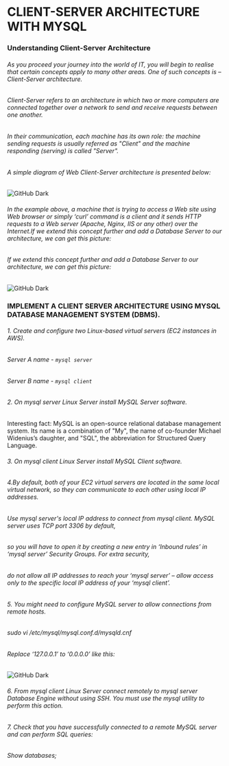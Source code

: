# CLIENT-SERVER ARCHITECTURE WITH MYSQL
### Understanding Client-Server Architecture
###### As you proceed your journey into the world of IT, you will begin to realise that certain concepts apply to many other areas. One of such concepts is – Client-Server architecture.

###### Client-Server refers to an architecture in which two or more computers are connected together over a network to send and receive requests between one another.

###### In their communication, each machine has its own role: the machine sending requests is usually referred as "Client" and the machine responding (serving) is called "Server".

###### A simple diagram of Web Client-Server architecture is presented below:

![GitHub Dark ](https://darey.io/wp-content/uploads/2021/07/Client-server.png#gh-dark-mode-only)
###### In the example above, a machine that is trying to access a Web site using Web browser or simply ‘curl’ command is a client and it sends HTTP requests to a Web server (Apache, Nginx, IIS or any other) over the Internet.If we extend this concept further and add a Database Server to our architecture, we can get this picture:
###### If we extend this concept further and add a Database Server to our architecture, we can get this picture:
![GitHub Dark ](https://darey.io/wp-content/uploads/2021/07/Client-server2.png#gh-dark-mode-only)

### IMPLEMENT A CLIENT SERVER ARCHITECTURE USING MYSQL DATABASE MANAGEMENT SYSTEM (DBMS).

###### 1. Create and configure two Linux-based virtual servers (EC2 instances in AWS).

###### Server A name - `mysql server`
###### Server B name - `mysql client`


###### 2. On mysql server Linux Server install MySQL Server software.

Interesting fact: MySQL is an open-source relational database management system. Its name is a combination of "My", the name of co-founder Michael Widenius’s daughter, 
and "SQL", the abbreviation for Structured Query Language.


###### 3. On mysql client Linux Server install MySQL Client software.

###### 4.By default, both of your EC2 virtual servers are located in the same local virtual network, so they can communicate to each other using local IP addresses. 
###### Use mysql server's local IP address to connect from mysql client. MySQL server uses TCP port 3306 by default, 
###### so you will have to open it by creating a new entry in ‘Inbound rules’ in ‘mysql server’ Security Groups. For extra security, 
###### do not allow all IP addresses to reach your ‘mysql server’ – allow access only to the specific local IP address of your ‘mysql client’.


###### 5. You might need to configure MySQL server to allow connections from remote hosts.

###### sudo vi /etc/mysql/mysql.conf.d/mysqld.cnf

###### Replace ‘127.0.0.1’ to ‘0.0.0.0’ like this:
![GitHub Dark ](https://staging-learning.darey.io/wp-content/uploads/2021/06/mysql_bind.png#gh-dark-mode-only)


###### 6. From mysql client Linux Server connect remotely to mysql server Database Engine without using SSH. You must use the mysql utility to perform this action.

###### 7. Check that you have successfully connected to a remote MySQL server and can perform SQL queries:


###### Show databases;


